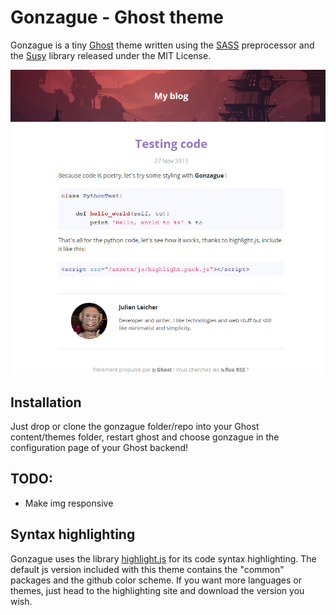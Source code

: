# Gonzague - Ghost theme

Gonzague is a tiny [Ghost](http://ghost.org) theme written using the [SASS](http://sass-lang.com/) preprocessor and the [Susy](http://susy.oddbird.net/) library released under the MIT License.

![Alt text](screen.png "Gonzague screenshot")

## Installation

Just drop or clone the gonzague folder/repo into your Ghost content/themes folder, restart ghost and choose gonzague in the configuration page of your Ghost backend!

## TODO:

- Make img responsive

## Syntax highlighting

Gonzague uses the library [highlight.js](http://highlightjs.org/) for its code syntax highlighting. The default js version included with this theme contains the "common" packages and the github color scheme. If you want more languages or themes, just head to the highlighting site and download the version you wish.
